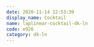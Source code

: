 ```yaml
---
date: 2020-11-14 12:53:39
display_name: Cocktail
name: laplinear-cocktail-dk-ln
code: e926
category: dk-ln
---
```

